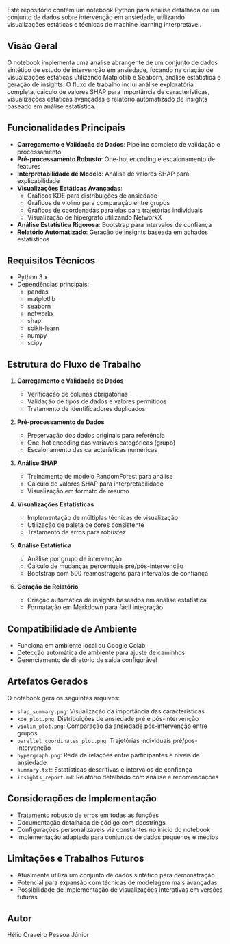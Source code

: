 Este repositório contém um notebook Python para análise detalhada de um conjunto de dados sobre intervenção em ansiedade, utilizando visualizações estáticas e técnicas de machine learning interpretável.

## Visão Geral

O notebook implementa uma análise abrangente de um conjunto de dados sintético de estudo de intervenção em ansiedade, focando na criação de visualizações estáticas utilizando Matplotlib e Seaborn, análise estatística e geração de insights. O fluxo de trabalho inclui análise exploratória completa, cálculo de valores SHAP para importância de características, visualizações estáticas avançadas e relatório automatizado de insights baseado em análise estatística.

## Funcionalidades Principais

- **Carregamento e Validação de Dados**: Pipeline completo de validação e processamento
- **Pré-processamento Robusto**: One-hot encoding e escalonamento de features
- **Interpretabilidade de Modelo**: Análise de valores SHAP para explicabilidade
- **Visualizações Estáticas Avançadas**:
  - Gráficos KDE para distribuições de ansiedade
  - Gráficos de violino para comparação entre grupos
  - Gráficos de coordenadas paralelas para trajetórias individuais
  - Visualização de hipergrafo utilizando NetworkX
- **Análise Estatística Rigorosa**: Bootstrap para intervalos de confiança
- **Relatório Automatizado**: Geração de insights baseada em achados estatísticos

## Requisitos Técnicos

- Python 3.x
- Dependências principais:
  - pandas
  - matplotlib
  - seaborn
  - networkx
  - shap
  - scikit-learn
  - numpy
  - scipy

## Estrutura do Fluxo de Trabalho

1. **Carregamento e Validação de Dados**
   - Verificação de colunas obrigatórias
   - Validação de tipos de dados e valores permitidos
   - Tratamento de identificadores duplicados

2. **Pré-processamento de Dados**
   - Preservação dos dados originais para referência
   - One-hot encoding das variáveis categóricas (grupo)
   - Escalonamento das características numéricas

3. **Análise SHAP**
   - Treinamento de modelo RandomForest para análise
   - Cálculo de valores SHAP para interpretabilidade
   - Visualização em formato de resumo

4. **Visualizações Estatísticas**
   - Implementação de múltiplas técnicas de visualização
   - Utilização de paleta de cores consistente
   - Tratamento de erros para robustez

5. **Análise Estatística**
   - Análise por grupo de intervenção
   - Cálculo de mudanças percentuais pré/pós-intervenção
   - Bootstrap com 500 reamostragens para intervalos de confiança

6. **Geração de Relatório**
   - Criação automática de insights baseados em análise estatística
   - Formatação em Markdown para fácil integração

## Compatibilidade de Ambiente

- Funciona em ambiente local ou Google Colab
- Detecção automática de ambiente para ajuste de caminhos
- Gerenciamento de diretório de saída configurável

## Artefatos Gerados

O notebook gera os seguintes arquivos:

- `shap_summary.png`: Visualização da importância das características
- `kde_plot.png`: Distribuições de ansiedade pré e pós-intervenção
- `violin_plot.png`: Comparação da ansiedade pós-intervenção entre grupos
- `parallel_coordinates_plot.png`: Trajetórias individuais pré/pós-intervenção
- `hypergraph.png`: Rede de relações entre participantes e níveis de ansiedade
- `summary.txt`: Estatísticas descritivas e intervalos de confiança
- `insights_report.md`: Relatório detalhado com análise e recomendações

## Considerações de Implementação

- Tratamento robusto de erros em todas as funções
- Documentação detalhada de código com docstrings
- Configurações personalizáveis via constantes no início do notebook
- Implementação adaptada para conjuntos de dados pequenos e médios

## Limitações e Trabalhos Futuros

- Atualmente utiliza um conjunto de dados sintético para demonstração
- Potencial para expansão com técnicas de modelagem mais avançadas
- Possibilidade de implementação de visualizações interativas em versões futuras

## Autor
Hélio Craveiro Pessoa Júnior
